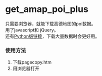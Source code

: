 # get_amap_poi_plus
只需要浏览器，就能下载高德地图的poi数据。<br>
用了javascript和 jQuery。<br>
还有<a href="https://github.com/rtyfghvbnlndl/get_amap_POI_data">Python版链接</a>，下载大量数据时会更好用。

### 使用方法 
1. 下载pagecopy.htm
2. 用浏览器打开
